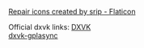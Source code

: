 
[Repair icons created by srip - Flaticon](https://www.flaticon.com/free-icons/repair)

Official dxvk links:
[DXVK](https://github.com/doitsujin/dxvk)
</br>
[dxvk-gplasync](https://gitlab.com/Ph42oN/dxvk-gplasync)
